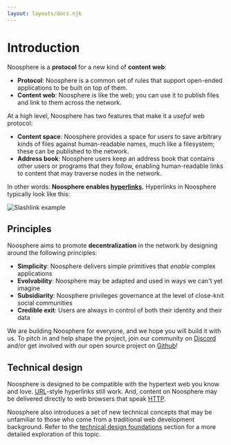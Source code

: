 ```yaml
---
layout: layouts/docs.njk
---
```


# Introduction

Noosphere is a **protocol** for a new kind of **content web**:

- **Protocol**: Noosphere is a common set of rules that support open-ended
  applications to be built on top of them.
- **Content web**: Noosphere is like the web; you can use it to publish files
  and link to them across the network.

At a high level, Noosphere has two features that make it a _useful_ web
protocol:

- **Content space**: Noosphere provides a space for users to save arbitrary
  kinds of files against human-readable names, much like a filesystem; these can
  be published to the network.
- **Address book**: Noosphere users keep an address book that contains other
  users or programs that they follow, enabling human-readable links to content
  that may traverse nodes in the network.

In other words: **Noosphere enables [hyperlinks][wiki-hyperlinks].** Hyperlinks
in Noosphere typically look like this:

![Slashlink example](../_static/images/content/slashlink-example.svg)

## Principles

Noosphere aims to promote **decentralization** in the network by designing
around the following principles:

- **Simplicity**: Noosphere delivers simple primitives that _enable_ complex
  applications
- **Evolvability**: Noosphere may be adapted and used in ways we can't yet imagine
- **Subsidiarity**: Noosphere privileges governance at the level of close-knit
  social communities
- **Credible exit**: Users are always in control of both their identity and
  their data

We are building Noosphere for everyone, and we hope you will build it with us.
To pitch in and help shape the project, join our community on
[Discord][subconscious-discord] and/or get involved with our open source project
on [Github][noosphere-github]!

## Technical design

Noosphere is designed to be compatible with the hypertext web you know and love.
[URL][wiki-url]-style hyperlinks still work. And, content on Noosphere may be
delivered directly to web browsers that speak [HTTP][wiki-http].

Noosphere also introduces a set of new technical concepts that may be unfamiliar
to those who come from a traditional web development background. Refer to the
[technical design foundations](/docs/foundations) section for a more detailed
exploration of this topic.


[subconscious-discord]: https://discord.gg/wyHPzGraBh
[noosphere-github]: https://github.com/subconsciousnetwork/noosphere
[wiki-hyperlinks]: https://en.wikipedia.org/wiki/Hyperlink
[wiki-url]: https://en.wikipedia.org/wiki/URL
[wiki-http]: https://en.wikipedia.org/wiki/HTTP
